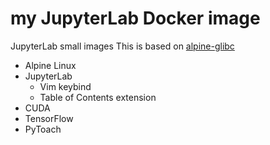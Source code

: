 # my JupyterLab Docker image

JupyterLab small images
This is based on [alpine-glibc](https://hub.docker.com/r/pyar6329/alpine-glibc)

- Alpine Linux
- JupyterLab
  - Vim keybind
  - Table of Contents extension
- CUDA
- TensorFlow
- PyToach
